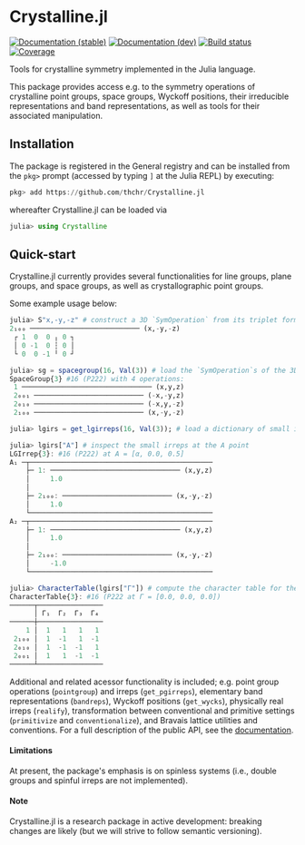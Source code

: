 # Crystalline.jl

[![Documentation (stable)][docs-stable-img]][docs-stable-url] [![Documentation (dev)][docs-dev-img]][docs-dev-url] [![Build status][ci-status-img]][ci-status-url] [![Coverage][coverage-img]][coverage-url]

Tools for crystalline symmetry implemented in the Julia language.

This package provides access e.g. to the symmetry operations of crystalline point groups, space groups, Wyckoff positions, their irreducible representations and band representations, as well as tools for their associated manipulation.

## Installation

The package is registered in the General registry and can be installed from the `pkg>` prompt (accessed by typing `]` at the Julia REPL) by executing:
```julia
pkg> add https://github.com/thchr/Crystalline.jl
```
whereafter Crystalline.jl can be loaded via
```julia
julia> using Crystalline
```

## Quick-start

Crystalline.jl currently provides several functionalities for line groups, plane groups, and space groups, as well as crystallographic point groups.

Some example usage below:
```julia
julia> S"x,-y,-z" # construct a 3D `SymOperation` from its triplet form
2₁₀₀ ─────────────────────────── (x,-y,-z)
 ┌ 1  0  0 ╷ 0 ┐
 │ 0 -1  0 ┆ 0 │
 └ 0  0 -1 ╵ 0 ┘

julia> sg = spacegroup(16, Val(3)) # load the `SymOperation`s of the 3D space group #16 in a conventional setting
SpaceGroup{3} #16 (P222) with 4 operations:
 1 ──────────────────────────────── (x,y,z)
 2₀₀₁ ─────────────────────────── (-x,-y,z)
 2₀₁₀ ─────────────────────────── (-x,y,-z)
 2₁₀₀ ─────────────────────────── (x,-y,-z)

julia> lgirs = get_lgirreps(16, Val(3)); # load a dictionary of small irreps and their little groups for space group #16, indexed by their k-point labels

julia> lgirs["A"] # inspect the small irreps at the A point
LGIrrep{3}: #16 (P222) at A = [α, 0.0, 0.5]
A₁ ─┬─────────────────────────────────────────────
    ├─ 1: ──────────────────────────────── (x,y,z)
    │     1.0
    │     
    ├─ 2₁₀₀: ─────────────────────────── (x,-y,-z)
    │     1.0
    └─────────────────────────────────────────────
A₂ ─┬─────────────────────────────────────────────
    ├─ 1: ──────────────────────────────── (x,y,z)
    │     1.0
    │     
    ├─ 2₁₀₀: ─────────────────────────── (x,-y,-z)
    │     -1.0
    └─────────────────────────────────────────────

julia> CharacterTable(lgirs["Γ"]) # compute the character table for the small irreps at the Γ point
CharacterTable{3}: #16 (P222 at Γ = [0.0, 0.0, 0.0])
──────┬────────────────
      │ Γ₁  Γ₂  Γ₃  Γ₄ 
──────┼────────────────
    1 │  1   1   1   1 
 2₁₀₀ │  1  -1   1  -1
 2₀₁₀ │  1  -1  -1   1
 2₀₀₁ │  1   1  -1  -1
──────┴────────────────
```

Additional and related acessor functionality is included; e.g. point group operations (`pointgroup`) and irreps (`get_pgirreps`), elementary band representations (`bandreps`), Wyckoff positions (`get_wycks`), physically real irreps (`realify`), transformation between conventional and primitive settings (`primitivize` and `conventionalize`), and Bravais lattice utilities and conventions.
For a full description of the public API, see the [documentation][docs-dev-url].

[ci-status-img]:   https://github.com/thchr/Crystalline.jl/workflows/CI/badge.svg
[ci-status-url]:   https://github.com/thchr/Crystalline.jl/actions
[docs-dev-img]:    https://img.shields.io/badge/docs-dev-blue.svg
[docs-dev-url]:    https://thchr.github.io/Crystalline.jl/dev
[docs-stable-img]: https://img.shields.io/badge/docs-stable-blue.svg
[docs-stable-url]: https://thchr.github.io/Crystalline.jl/stable
[coverage-img]:    https://codecov.io/gh/thchr/Crystalline.jl/branch/master/graph/badge.svg
[coverage-url]:    https://codecov.io/gh/thchr/Crystalline.jl

#### Limitations
At present, the package's emphasis is on spinless systems (i.e., double groups and spinful irreps are not implemented).

#### Note
Crystalline.jl is a research package in active development: breaking changes are likely (but we will strive to follow semantic versioning).